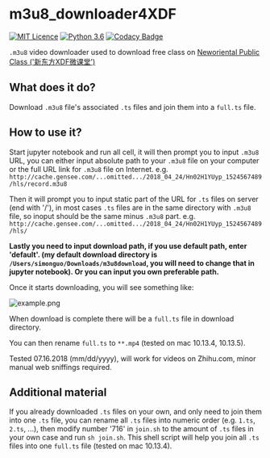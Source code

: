 # m3u8_downloader4XDF

[![MIT Licence](https://badges.frapsoft.com/os/mit/mit.svg?v=103)](https://opensource.org/licenses/mit-license.php)
[![Python 3.6](https://img.shields.io/badge/python-3.6-green.svg)](https://www.python.org/)
[![Codacy Badge](https://api.codacy.com/project/badge/Grade/8a0bfb403d8b417ab605e4ca1fc4690c)](https://www.codacy.com/app/sgyzetrov/m3u8_downloader4XDF?utm_source=github.com&amp;utm_medium=referral&amp;utm_content=sgyzetrov/m3u8_downloader4XDF&amp;utm_campaign=Badge_Grade)

`.m3u8` video downloader used to download free class on [Neworiental Public Class ('新东方XDF微课堂')](http://weike.xdf.cn) 

## What does it do?

Download `.m3u8` file's associated `.ts` files and join them into a `full.ts` file.

## How to use it?

Start jupyter notebook and run all cell, it will then prompt you to input `.m3u8` URL, you can either input absolute path to your `.m3u8` file on your computer or the full URL link for `.m3u8` file on Internet. 
e.g. `http://cache.gensee.com/...omitted.../2018_04_24/Hn02H1YUyp_1524567489/hls/record.m3u8`

Then it will prompt you to input static part of the URL for `.ts` files on server (end with \'/\'), in most cases `.ts` files are in the same directory with `.m3u8` file, so inoput should be the same minus `.m3u8` part. 
e.g. `http://cache.gensee.com/...omitted.../2018_04_24/Hn02H1YUyp_1524567489/hls/`

**Lastly you need to input download path, if you use default path, enter 'default'. (my default download directory is `/Users/simonguo/Downloads/m3u8download`, you will need to change that in jupyter notebook). Or you can input you own preferable path.**

Once it starts downloading, you will see something like:

![example.png](https://github.com/sgyzetrov/m3u8_downloader4XDF/blob/master/example.png)

When download is complete there will be a `full.ts` file in download directory.

You can then rename `full.ts` to `**.mp4` (tested on mac 10.13.4, 10.13.5).

Tested 07.16.2018 (mm/dd/yyyy), will work for videos on Zhihu.com, minor manual web sniffings required.

## Additional material

If you already downloaded `.ts` files on your own, and only need to join them into one `.ts` file, you can rename all `.ts` files into numeric order (e.g. `1.ts`, `2.ts`, ...), then modify number '716' in `join.sh` to the amount of `.ts` files in your own case and run `sh join.sh`. This shell script will help you join all `.ts` files into one `full.ts` file (tested on mac 10.13.4).

